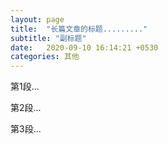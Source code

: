 ```yaml
---
layout: page
title:  "长篇文章的标题........."
subtitle: "副标题"
date:   2020-09-10 16:14:21 +0530
categories: 其他
---
```


第1段...

第2段...

第3段...
